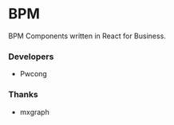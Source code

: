 # BPM

BPM Components written in React for Business.

### Developers

- Pwcong

### Thanks

- mxgraph
